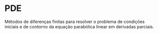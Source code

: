 # PDE

Métodos de diferenças finitas para resolver o problema de condições iniciais e de contorno da equação parabólica linear em derivadas parciais.